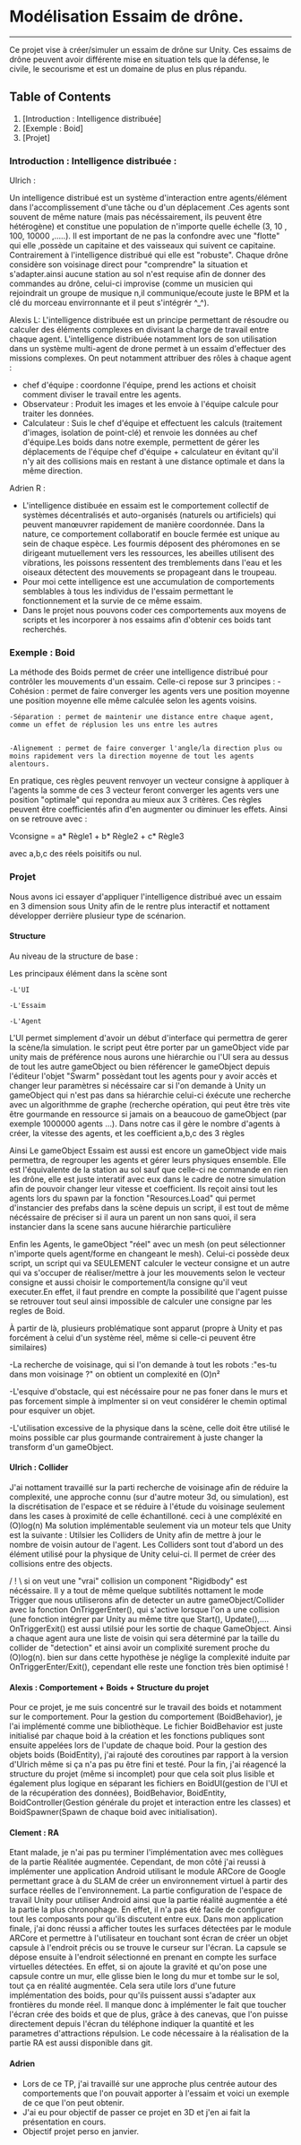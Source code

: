 # Modélisation Essaim de drône.
***
Ce projet vise à créer/simuler un essaim de drône sur Unity.
Ces essaims de drône peuvent avoir différente mise en situation tels que la défense, le civile, le secourisme et est un domaine de plus en plus répandu.


## Table of Contents
1. [Introduction : Intelligence distribuée]
2. [Exemple : Boid]
3. [Projet]


### Introduction : Intelligence distribuée : 
Ulrich : 

Un intelligence distribué est un système d'interaction entre agents/élément dans l'accomplissement d'une tâche ou d'un déplacement 
.Ces agents sont souvent de même nature (mais pas nécéssairement, ils peuvent être hétérogène) et constitue une population de n'importe quelle échelle (3, 10 , 100, 10000 ,.....).
Il est important de ne pas la confondre avec une "flotte" qui elle ,possède un capitaine et des vaisseaux qui suivent ce capitaine. Contrairement à l'intelligence distribué qui elle est "robuste". 
Chaque drône considère son voisinage direct pour "comprendre" la situation et s'adapter.ainsi aucune station au sol n'est requise afin de donner des commandes au drône, celui-ci improvise (comme un musicien qui rejoindrait un groupe de musique n,il communique/ecoute juste le BPM et la clé du morceau envirronnante et il peut s'intégrér ^_^).


Alexis L:
L'intelligence distribuée est un principe permettant de résoudre ou calculer des éléments complexes en divisant la charge de travail entre chaque agent. L'intelligence distribuée notamment lors de son utilisation dans un système multi-agent de drone permet à un essaim d'effectuer des missions complexes. On peut notamment attribuer des rôles à chaque agent :
- chef d'équipe : coordonne l'équipe, prend les actions et choisit comment diviser le travail entre les agents.
- Observateur : Produit les images et les envoie à l'équipe calcule pour traiter les données.
- Calculateur : Suis le chef d'équipe et effectuent les calculs (traitement d'images, isolation de point-clé) et renvoie les données au chef d'équipe.Les boids dans notre exemple, permettent de gérer les déplacements de l'équipe chef d'équipe + calculateur en évitant qu'il n'y ait des collisions mais en restant à une distance optimale et dans la même direction.


Adrien R :
- L'intelligence distibuée en essaim est le comportement collectif de systèmes décentralisés et auto-organisés (naturels ou artificiels) qui peuvent manœuvrer rapidement de manière coordonnée. Dans la nature, ce comportement collaboratif en boucle fermée est unique au sein de chaque espèce. Les fourmis déposent des phéromones en se dirigeant mutuellement vers les ressources, les abeilles utilisent des vibrations, les poissons ressentent des tremblements dans l'eau et les oiseaux détectent des mouvements se propageant dans le troupeau.
- Pour moi cette intelligence est une accumulation de comportements semblables à tous les individus de l'essaim permettant le fonctionnement et la survie de ce même essaim.
- Dans le projet nous pouvons coder ces comportements aux moyens de scripts et les incorporer à nos essaims afin d'obtenir ces boids tant recherchés.



### Exemple : Boid

La méthode des Boids permet de créer une intelligence distribué pour contrôler les mouvements d'un essaim. Celle-ci repose sur 3 principes :
	- Cohésion : permet de faire converger les agents vers une position moyenne une position moyenne elle même calculée selon les agents voisins.
	
	-Séparation : permet de maintenir une distance entre chaque agent, comme un effet de réplusion les uns entre les autres
	
	
	-Alignement : permet de faire converger l'angle/la direction plus ou moins rapidement vers la direction moyenne de tout les agents alentours.
	

En pratique, ces règles peuvent renvoyer un vecteur consigne à appliquer à l'agents 
la somme de ces 3 vecteur feront converger les agents vers une position "optimale" qui repondra au mieux aux 3 critères. Ces règles peuvent être coefficientés afin d'en augmenter ou diminuer les effets. Ainsi on se retrouve avec :

Vconsigne = a* Règle1 + b* Règle2 + c* Règle3

avec a,b,c des réels poisitifs ou nul.



### Projet
Nous avons ici essayer d'appliquer l'intelligence distribué avec un essaim en 3 dimension sous Unity afin de le rentre plus interactif et nottament développer derrière plusieur type de scénarion.
#### Structure

Au niveau de la structure de base :

Les principaux élément dans la scène sont

	-L'UI

	-L'Essaim

	-L'Agent

L'UI permet simplement d'avoir un début d'interface qui permettra de gerer la scène/la simulation. le script peut être porter par un gameObject vide par unity mais de préférence nous aurons une hiérarchie ou l'UI sera au dessus de tout les autre gameObject ou bien référencer le gameObject depuis l'éditeur l'objet "Swarm" possèdant tout les agents pour y avoir accès et changer leur paramètres si nécéssaire car si l'on demande à Unity un gameObject qui n'est pas dans sa hiérarchie celui-ci éxécute une recherche avec un algorithmme de graphe (recherche opération, qui peut être très vite être gourmande en ressource si jamais on a beaucouo de gameObject (par exemple 1000000 agents ...).
Dans notre cas il gère le nombre d'agents  à créer, la vitesse des agents, et les coefficient a,b,c des 3 règles

Ainsi Le gameObject Essaim est aussi est encore un gameObject vide mais permettra, de regrouper les agents et gérer leurs physiques ensemble.
Elle est l'équivalente de la station au sol sauf que celle-ci ne commande en rien les drône, elle est juste interatif avec eux dans le cadre de notre  simulation afin de pouvoir changer leur vitesse et coefficient.
Ils reçoit ainsi tout les agents lors du spawn par la fonction "Resources.Load" qui permet d'instancier des prefabs dans la scène depuis un script, il est tout de même nécéssaire de préciser si il aura un parent un non sans quoi, il sera instancier dans la scene sans aucune hiérarchie particulière

Enfin les Agents, le gameObject "réel" avec un mesh (on peut sélectionner n'importe quels agent/forme en changeant le mesh).
Celui-ci possède deux script, un script qui va SEULEMENT calculer le vecteur consigne et  un autre qui va s'occuper de réaliser/mettre à jour les mouvements selon le vecteur consigne et aussi choisir le comportement/la consigne qu'il veut executer.En effet, il faut prendre en compte la possibilité que l'agent puisse se retrouver tout seul ainsi impossible de calculer une consigne par les regles de Boid.


À partir de là, plusieurs problématique sont apparut (propre à Unity et pas forcément à celui d'un système réel, même si celle-ci peuvent être similaires)

-La recherche de voisinage, qui si l'on demande à tout les robots :"es-tu dans mon voisinage ?" on obtient un complexité en (O)n²

-L'esquive d'obstacle, qui est nécéssaire pour ne pas foner dans le murs et pas forcement simple à implmenter si on veut considérer le chemin optimal pour esquiver un objet.

-L'utilisation excessive de la physique dans la scène, celle doit être utilisé le moins possible car plus gourmande contrairement à juste changer la transform d'un gameObject.
#### Ulrich : Collider

J'ai nottament travaillé sur la parti recherche de voisinage afin de réduire la complexité, une approche connu (sur d'autre moteur 3d, ou simulation), est la discrétisation de l'espace et se réduire à l'étude du voisinage seulement dans les cases à proximité de celle échantilloné. ceci à une compléxité en (O)log(n)
Ma solution implémentable seulement via un moteur tels que Unity est la suivante : Utilsier les Colliders de Unity afin de mettre à jour le nombre de voisin autour de l'agent.
Les Colliders sont tout d'abord un des élément utilisé pour la physique de Unity celui-ci. Il permet de créer des collisions entre des objects.

/ ! \ si on veut une "vrai" collision un component "Rigidbody" est nécéssaire.
Il y a tout de même quelque subtilités nottament le mode Trigger que nous utiliserons afin de detecter un autre gameObject/Collider avec la fonction OnTriggerEnter(), qui s'active lorsque l'on a une collision (une fonction intégrer par Unity au même titre que Start(), Update(),....
OnTriggerExit() est aussi utilsié pour les sortie de chaque GameObject. 
Ainsi a chaque agent aura une liste de voisin qui sera déterminé par la taille du collider de "detection" et ainsi avoir un complixité surement proche du (O)log(n). bien sur dans cette hypothèse je néglige la complexité induite par OnTriggerEnter/Exit(), cependant elle reste une fonction très bien optimisé ! 


#### Alexis : Comportement + Boids + Structure du projet
Pour ce projet, je me suis concentré sur le travail des boids et notamment sur le comportement.
Pour la gestion du comportement (BoidBehavior), je l'ai implémenté comme une bibliothèque.
Le fichier BoidBehavior est juste initialisé par chaque boid à la création et les fonctions publiques sont ensuite appelées lors de l'update de chaque boid.
Pour la gestion des objets boids (BoidEntity), j'ai rajouté des coroutines par rapport à la version d'Ulrich même si ça n'a pas pu être fini et testé.
Pour la fin, j'ai réagencé la structure du projet (même si incomplet) pour que cela soit plus lisible et également plus logique en séparant les fichiers en BoidUI(gestion de l'UI et de la récupération des données), BoidBehavior, BoidEntity, BoidController(Gestion générale du projet et interaction entre les classes) et BoidSpawner(Spawn de chaque boid avec initialisation).


#### Clement : RA

Etant malade, je n'ai pas pu terminer l'implémentation avec mes collègues de la partie Réalitée augmentée. Cependant, de mon côté j'ai reussi à implémenter une application Android utilisant le module ARCore de Google permettant grace à du SLAM de créer un environnement virtuel à partir des surface réelles de l'environnement. 
La partie configuration de l'espace de travail Unity pour utiliser Android ainsi que la partie réalité augmentée a été la partie la plus chronophage. En effet, il n'a pas été facile de configurer tout les composants pour qu'ils discutent entre eux.
Dans mon application finale, j'ai donc réussi a afficher toutes les surfaces détectées par le module ARCore et permettre à l'utilisateur en touchant sont écran de créer un objet capsule à l'endroit précis ou se trouve le curseur sur l'écran. La capsule se dépose ensuite à l'endroit sélectionné en prenant en compte les surface virtuelles détectées. 
En effet, si on ajoute la gravité et qu'on pose une capsule contre un mur, elle glisse bien le long du mur et tombe sur le sol, tout ça en réalité augmentée. Cela sera utile lors d'une future implémentation des boids, pour qu'ils puissent aussi s'adapter aux frontières du monde réel.
Il manque donc à implémenter le fait que toucher l'écran crée des boids et que de plus, grâce à des canevas, que l'on puisse directement depuis l'écran du téléphone indiquer la quantité et les parametres d'attractions répulsion.
Le code nécessaire à la réalisation de la partie RA est aussi disponible dans git.


#### Adrien

- Lors de ce TP, j'ai travaillé sur une approche plus centrée autour des comportements que l'on pouvait apporter à l'essaim et voici un exemple de ce que l'on peut obtenir.
- J'ai eu pour objectif de passer ce projet en 3D et j'en ai fait la présentation en cours.
- Objectif projet perso en janvier.



